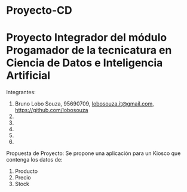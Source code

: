 # Proyecto-CD
# Proyecto Integrador del módulo Progamador de la tecnicatura en Ciencia de Datos e Inteligencia Artificial 

   Integrantes:
1. Bruno Lobo Souza, 95690709, lobosouza.it@gmail.com, https://github.com/lobosouza
2. 
3. 
4. 
5. 
6. 

  Propuesta de Proyecto:
Se propone una aplicación para un Kiosco que contenga los datos de:
1. Producto
2. Precio
3. Stock
   
